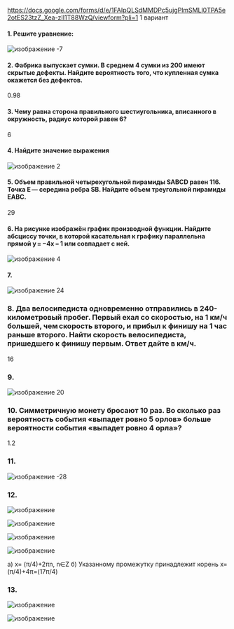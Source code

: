https://docs.google.com/forms/d/e/1FAIpQLSdMMDPc5ujgPlmSMLl0TPA5e2otES23tzZ_Xea-zII1T88WzQ/viewform?pli=1
1 вариант
#### 1. Решите уравнение: 
![изображение](https://user-images.githubusercontent.com/70198995/150475817-58cd794b-2c8f-450f-991c-ce451c72884c.png)
-7

#### 2. Фабрика выпускает сумки. В среднем 4 сумки из 200 имеют скрытые дефекты. Найдите вероятность того, что купленная сумка окажется без дефектов.
0.98

#### 3. Чему равна сторона правильного шестиугольника, вписанного в окружность, радиус которой равен 6?
6

#### 4. Найдите значение выражения 
![изображение](https://user-images.githubusercontent.com/70198995/150476339-4d9c4135-561e-4825-842b-74fa83d7366c.png)
2

#### 5. Объем правильной четырехугольной пирамиды SABCD равен 116. Точка E — середина ребра SB. Найдите объем треугольной пирамиды EABC.
29
#### 6. На рисунке изображён график производной функции. Найдите абсциссу точки, в которой касательная к графику параллельна прямой y = −4x − 1 или совпадает с ней.
![изображение](https://user-images.githubusercontent.com/70198995/150476547-020adcd4-bbe0-49b2-9f22-19a591a8b51d.png)
4

#### 7.
![изображение](https://user-images.githubusercontent.com/70198995/150478057-390ca775-57e5-4145-867a-a126e2d027de.png)
24

### 8. Два велосипедиста одновременно отправились в 240-километровый пробег. Первый ехал со скоростью, на 1 км/ч большей, чем скорость второго, и прибыл к финишу на 1 час раньше второго. Найти скорость велосипедиста, пришедшего к финишу первым. Ответ дайте в км/ч.
16

### 9.
![изображение](https://user-images.githubusercontent.com/70198995/150480234-65acf728-d199-4882-a38c-e04b1a8b390e.png)
20

### 10. Симметричную монету бросают 10 раз. Во сколько раз вероятность события «выпадет ровно 5 орлов» больше вероятности события «выпадет ровно 4 орла»? 
1.2

### 11.
![изображение](https://user-images.githubusercontent.com/70198995/150480967-cbe06f40-c7dc-4afa-b665-a7c6996fd9e9.png)
-28


### 12.
![изображение](https://user-images.githubusercontent.com/70198995/150481244-f3028621-b2c8-478a-a857-5d1203c5cbb0.png)

![изображение](https://user-images.githubusercontent.com/70198995/150490250-b8fe3e44-3c92-4b32-bdf4-95d8290e1538.png)

![изображение](https://user-images.githubusercontent.com/70198995/150490330-f9c97983-a71d-46bd-b51d-8a598e3c386a.png)

![изображение](https://user-images.githubusercontent.com/70198995/150490377-a207a9d9-bba6-42ce-a32f-eb36330cb7bc.png)

а) х= (π/4)+2πn, n∈Z
б) Указанному промежутку принадлежит корень
х=(π/4)+4π=(17π/4)

### 13.
![изображение](https://user-images.githubusercontent.com/70198995/150481316-64fbc387-f1cc-49f3-8d37-97bf17e13bc8.png)

![изображение](https://user-images.githubusercontent.com/70198995/150490447-c938c2c2-2340-4bee-8793-f68a0ff82185.png)
